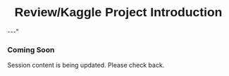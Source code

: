 <h1  style="font-family:  Verdana,  Geneva,  sans-serif;  text-align:center">Review/Kaggle  Project  Introduction  </h1> 
---" 
 
###  Coming  Soon 
 
Session  content  is  being  updated.  Please  check  back.
